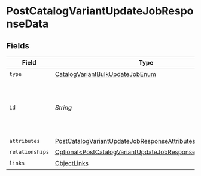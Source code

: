 # PostCatalogVariantUpdateJobResponseData


## Fields

| Field                                                                                                                                      | Type                                                                                                                                       | Required                                                                                                                                   | Description                                                                                                                                |
| ------------------------------------------------------------------------------------------------------------------------------------------ | ------------------------------------------------------------------------------------------------------------------------------------------ | ------------------------------------------------------------------------------------------------------------------------------------------ | ------------------------------------------------------------------------------------------------------------------------------------------ |
| `type`                                                                                                                                     | [CatalogVariantBulkUpdateJobEnum](../../models/components/CatalogVariantBulkUpdateJobEnum.md)                                              | :heavy_check_mark:                                                                                                                         | N/A                                                                                                                                        |
| `id`                                                                                                                                       | *String*                                                                                                                                   | :heavy_check_mark:                                                                                                                         | Unique identifier for retrieving the job. Generated by Klaviyo.                                                                            |
| `attributes`                                                                                                                               | [PostCatalogVariantUpdateJobResponseAttributes](../../models/components/PostCatalogVariantUpdateJobResponseAttributes.md)                  | :heavy_check_mark:                                                                                                                         | N/A                                                                                                                                        |
| `relationships`                                                                                                                            | [Optional\<PostCatalogVariantUpdateJobResponseRelationships>](../../models/components/PostCatalogVariantUpdateJobResponseRelationships.md) | :heavy_minus_sign:                                                                                                                         | N/A                                                                                                                                        |
| `links`                                                                                                                                    | [ObjectLinks](../../models/components/ObjectLinks.md)                                                                                      | :heavy_check_mark:                                                                                                                         | N/A                                                                                                                                        |